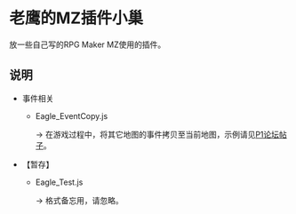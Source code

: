 # 老鹰的MZ插件小巢

放一些自己写的RPG Maker MZ使用的插件。

## 说明

- 事件相关

  - Eagle_EventCopy.js 
  
    → 在游戏过程中，将其它地图的事件拷贝至当前地图，示例请见[P1论坛帖子](https://rpg.blue/thread-492535-1-1.html)。

- 【暂存】

  - Eagle_Test.js

    → 格式备忘用，请忽略。